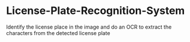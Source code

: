 # License-Plate-Recognition-System
Identify the license place in the image and do an OCR to extract the characters from the detected license  plate
